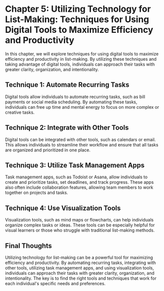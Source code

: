Chapter 5: Utilizing Technology for List-Making: Techniques for Using Digital Tools to Maximize Efficiency and Productivity
===========================================================================================================================

In this chapter, we will explore techniques for using digital tools to maximize efficiency and productivity in list-making. By utilizing these techniques and taking advantage of digital tools, individuals can approach their tasks with greater clarity, organization, and intentionality.

Technique 1: Automate Recurring Tasks
-------------------------------------

Digital tools allow individuals to automate recurring tasks, such as bill payments or social media scheduling. By automating these tasks, individuals can free up time and mental energy to focus on more complex or creative tasks.

Technique 2: Integrate with Other Tools
---------------------------------------

Digital tools can be integrated with other tools, such as calendars or email. This allows individuals to streamline their workflow and ensure that all tasks are organized and prioritized in one place.

Technique 3: Utilize Task Management Apps
-----------------------------------------

Task management apps, such as Todoist or Asana, allow individuals to create and prioritize tasks, set deadlines, and track progress. These apps also often include collaboration features, allowing team members to work together on projects and tasks.

Technique 4: Use Visualization Tools
------------------------------------

Visualization tools, such as mind maps or flowcharts, can help individuals organize complex tasks or ideas. These tools can be especially helpful for visual learners or those who struggle with traditional list-making methods.

Final Thoughts
--------------

Utilizing technology for list-making can be a powerful tool for maximizing efficiency and productivity. By automating recurring tasks, integrating with other tools, utilizing task management apps, and using visualization tools, individuals can approach their tasks with greater clarity, organization, and intentionality. The key is to find the right tools and techniques that work for each individual's specific needs and preferences.
